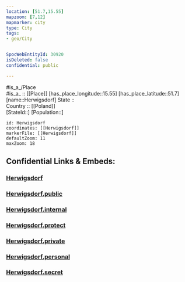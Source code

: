 ```yaml
---
location: [51.7,15.55] 
mapzoom: [7,12] 
mapmarker: city 
type: City
tags:
- geo/City


SpocWebEntityId: 30920
isDeleted: false
confidential: public

---
```

#is_a_/Place  
#is_a_ :: [[Place]] 
[has_place_longitude::15.55] 
[has_place_latitude::51.7] 
[name::Herwigsdorf] 
State ::  
Country :: [[Poland]]  
[StateId::] 
[Population::] 



```leaflet
id: Herwigsdorf
coordinates: [[Herwigsdorf]] 
markerFile: [[Herwigsdorf]] 
defaultZoom: 11 
maxZoom: 18
```


## Confidential Links & Embeds: 

### [Herwigsdorf](/_Standards/Earth/Continent/Europe/Europe~East/Poland/Provinces~Poland/Lubusz/City/Herwigsdorf.md) 

### [Herwigsdorf.public](/_public/Earth/Continent/Europe/Europe~East/Poland/Provinces~Poland/Lubusz/City/Herwigsdorf.public.md) 

### [Herwigsdorf.internal](/_internal/Earth/Continent/Europe/Europe~East/Poland/Provinces~Poland/Lubusz/City/Herwigsdorf.internal.md) 

### [Herwigsdorf.protect](/_protect/Earth/Continent/Europe/Europe~East/Poland/Provinces~Poland/Lubusz/City/Herwigsdorf.protect.md) 

### [Herwigsdorf.private](/_private/Earth/Continent/Europe/Europe~East/Poland/Provinces~Poland/Lubusz/City/Herwigsdorf.private.md) 

### [Herwigsdorf.personal](/_personal/Earth/Continent/Europe/Europe~East/Poland/Provinces~Poland/Lubusz/City/Herwigsdorf.personal.md) 

### [Herwigsdorf.secret](/_secret/Earth/Continent/Europe/Europe~East/Poland/Provinces~Poland/Lubusz/City/Herwigsdorf.secret.md)

